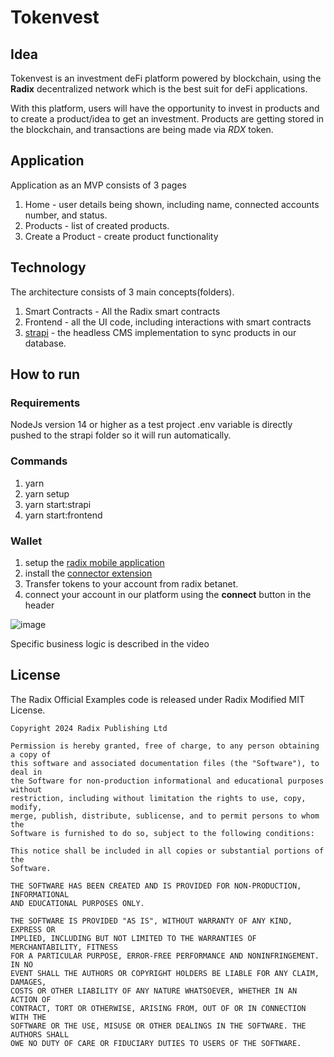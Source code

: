 # Tokenvest

## Idea
Tokenvest is an investment deFi platform powered by blockchain, using the **Radix** decentralized network which is the best suit for deFi applications.

With this platform, users will have the opportunity to invest in products and to create a product/idea to get an investment. 
Products are getting stored in the blockchain, and transactions are being made via *RDX* token.

## Application
Application as an MVP consists of 3 pages
1. Home - user details being shown, including name, connected accounts number, and status. 
2. Products - list of created products.
3. Create a Product - create product functionality

## Technology
The architecture consists of 3 main concepts(folders).
1. Smart Contracts - All the Radix smart contracts
2. Frontend - all the UI code, including interactions with smart contracts
3. [strapi](https://strapi.io) - the headless CMS implementation to sync products in our database.

## How to run

### Requirements
NodeJs version 14 or higher
as a test project .env variable is directly pushed to the strapi folder so it will run automatically. 

### Commands
1. yarn
2. yarn setup
3. yarn start:strapi
4. yarn start:frontend

### Wallet
1. setup the [radix mobile application](https://docs-babylon.radixdlt.com/main/getting-started-developers/wallet-and-connector.html)
2. install the [connector extension](https://docs-babylon.radixdlt.com/main/getting-started-developers/wallet-and-connector.html#_install_the_connector)
3. Transfer tokens to your account from radix betanet.
4. connect your account in our platform using the **connect** button in the header

![image](https://user-images.githubusercontent.com/23248910/227128067-6824769e-92c9-4aea-990c-82d5ab1d9097.png)

Specific business logic is described in the video


## License

The Radix Official Examples code is released under Radix Modified MIT License.

    Copyright 2024 Radix Publishing Ltd

    Permission is hereby granted, free of charge, to any person obtaining a copy of
    this software and associated documentation files (the "Software"), to deal in
    the Software for non-production informational and educational purposes without
    restriction, including without limitation the rights to use, copy, modify,
    merge, publish, distribute, sublicense, and to permit persons to whom the
    Software is furnished to do so, subject to the following conditions:

    This notice shall be included in all copies or substantial portions of the
    Software.

    THE SOFTWARE HAS BEEN CREATED AND IS PROVIDED FOR NON-PRODUCTION, INFORMATIONAL
    AND EDUCATIONAL PURPOSES ONLY.

    THE SOFTWARE IS PROVIDED "AS IS", WITHOUT WARRANTY OF ANY KIND, EXPRESS OR
    IMPLIED, INCLUDING BUT NOT LIMITED TO THE WARRANTIES OF MERCHANTABILITY, FITNESS
    FOR A PARTICULAR PURPOSE, ERROR-FREE PERFORMANCE AND NONINFRINGEMENT. IN NO
    EVENT SHALL THE AUTHORS OR COPYRIGHT HOLDERS BE LIABLE FOR ANY CLAIM, DAMAGES,
    COSTS OR OTHER LIABILITY OF ANY NATURE WHATSOEVER, WHETHER IN AN ACTION OF
    CONTRACT, TORT OR OTHERWISE, ARISING FROM, OUT OF OR IN CONNECTION WITH THE
    SOFTWARE OR THE USE, MISUSE OR OTHER DEALINGS IN THE SOFTWARE. THE AUTHORS SHALL
    OWE NO DUTY OF CARE OR FIDUCIARY DUTIES TO USERS OF THE SOFTWARE.

